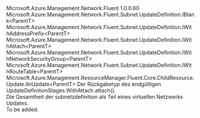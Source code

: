 <Type Name="IUpdateDefinition&lt;ParentT&gt;" FullName="Microsoft.Azure.Management.Network.Fluent.Subnet.UpdateDefinition.IUpdateDefinition&lt;ParentT&gt;">
  <TypeSignature Language="C#" Value="public interface IUpdateDefinition&lt;ParentT&gt; : Microsoft.Azure.Management.Network.Fluent.Subnet.UpdateDefinition.IBlank&lt;ParentT&gt;, Microsoft.Azure.Management.Network.Fluent.Subnet.UpdateDefinition.IWithAddressPrefix&lt;ParentT&gt;, Microsoft.Azure.Management.Network.Fluent.Subnet.UpdateDefinition.IWithAttach&lt;ParentT&gt;, Microsoft.Azure.Management.Network.Fluent.Subnet.UpdateDefinition.IWithNetworkSecurityGroup&lt;ParentT&gt;, Microsoft.Azure.Management.Network.Fluent.Subnet.UpdateDefinition.IWithRouteTable&lt;ParentT&gt;, Microsoft.Azure.Management.ResourceManager.Fluent.Core.ChildResource.Update.IInUpdate&lt;ParentT&gt;" />
  <TypeSignature Language="ILAsm" Value=".class public interface auto ansi abstract IUpdateDefinition`1&lt;ParentT&gt; implements class Microsoft.Azure.Management.Network.Fluent.Subnet.UpdateDefinition.IBlank`1&lt;!ParentT&gt;, class Microsoft.Azure.Management.Network.Fluent.Subnet.UpdateDefinition.IWithAddressPrefix`1&lt;!ParentT&gt;, class Microsoft.Azure.Management.Network.Fluent.Subnet.UpdateDefinition.IWithAttach`1&lt;!ParentT&gt;, class Microsoft.Azure.Management.Network.Fluent.Subnet.UpdateDefinition.IWithNetworkSecurityGroup`1&lt;!ParentT&gt;, class Microsoft.Azure.Management.Network.Fluent.Subnet.UpdateDefinition.IWithRouteTable`1&lt;!ParentT&gt;, class Microsoft.Azure.Management.ResourceManager.Fluent.Core.ChildResource.Update.IInUpdate`1&lt;!ParentT&gt;" />
  <TypeSignature Language="DocId" Value="T:Microsoft.Azure.Management.Network.Fluent.Subnet.UpdateDefinition.IUpdateDefinition`1" />
  <TypeSignature Language="VB.NET" Value="Public Interface IUpdateDefinition(Of ParentT)&#xA;Implements IBlank(Of ParentT), IInUpdate(Of ParentT), IWithAddressPrefix(Of ParentT), IWithAttach(Of ParentT), IWithNetworkSecurityGroup(Of ParentT), IWithRouteTable(Of ParentT)" />
  <TypeSignature Language="F#" Value="type IUpdateDefinition&lt;'ParentT&gt; = interface&#xA;    interface IBlank&lt;'ParentT&gt;&#xA;    interface IWithAddressPrefix&lt;'ParentT&gt;&#xA;    interface IWithNetworkSecurityGroup&lt;'ParentT&gt;&#xA;    interface IWithAttach&lt;'ParentT&gt;&#xA;    interface IInUpdate&lt;'ParentT&gt;&#xA;    interface IWithRouteTable&lt;'ParentT&gt;" />
  <AssemblyInfo>
    <AssemblyName>Microsoft.Azure.Management.Network.Fluent</AssemblyName>
    <AssemblyVersion>1.0.0.60</AssemblyVersion>
  </AssemblyInfo>
  <TypeParameters>
    <TypeParameter Name="ParentT" />
  </TypeParameters>
  <Interfaces>
    <Interface>
      <InterfaceName>Microsoft.Azure.Management.Network.Fluent.Subnet.UpdateDefinition.IBlank&lt;ParentT&gt;</InterfaceName>
    </Interface>
    <Interface>
      <InterfaceName>Microsoft.Azure.Management.Network.Fluent.Subnet.UpdateDefinition.IWithAddressPrefix&lt;ParentT&gt;</InterfaceName>
    </Interface>
    <Interface>
      <InterfaceName>Microsoft.Azure.Management.Network.Fluent.Subnet.UpdateDefinition.IWithAttach&lt;ParentT&gt;</InterfaceName>
    </Interface>
    <Interface>
      <InterfaceName>Microsoft.Azure.Management.Network.Fluent.Subnet.UpdateDefinition.IWithNetworkSecurityGroup&lt;ParentT&gt;</InterfaceName>
    </Interface>
    <Interface>
      <InterfaceName>Microsoft.Azure.Management.Network.Fluent.Subnet.UpdateDefinition.IWithRouteTable&lt;ParentT&gt;</InterfaceName>
    </Interface>
    <Interface>
      <InterfaceName>Microsoft.Azure.Management.ResourceManager.Fluent.Core.ChildResource.Update.IInUpdate&lt;ParentT&gt;</InterfaceName>
    </Interface>
  </Interfaces>
  <Docs>
    <typeparam name="ParentT">Der Rückgabetyp des endgültigen UpdateDefinitionStages.WithAttach.attach().</typeparam>
    <summary>
            Die Gesamtheit der subnetzdefinition als Teil eines virtuellen Netzwerks Updates.
            </summary>
    <remarks>To be added.</remarks>
  </Docs>
  <Members />
</Type>